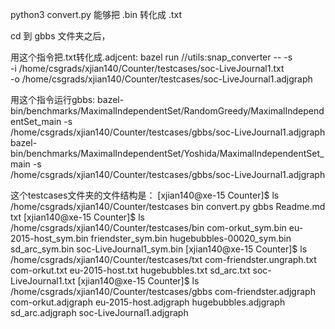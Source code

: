 python3 convert.py 能够把 .bin 转化成 .txt

cd 到 gbbs 文件夹之后，

用这个指令把.txt转化成.adjcent: 
bazel run //utils:snap_converter -- -s \
    -i /home/csgrads/xjian140/Counter/testcases/soc-LiveJournal1.txt \
    -o /home/csgrads/xjian140/Counter/testcases/soc-LiveJournal1.adjgraph

用这个指令运行gbbs:
bazel-bin/benchmarks/MaximalIndependentSet/RandomGreedy/MaximalIndependentSet_main -s \
    /home/csgrads/xjian140/Counter/testcases/gbbs/soc-LiveJournal1.adjgraph
bazel-bin/benchmarks/MaximalIndependentSet/Yoshida/MaximalIndependentSet_main -s \
    /home/csgrads/xjian140/Counter/testcases/gbbs/soc-LiveJournal1.adjgraph

这个testcases文件夹的文件结构是：
[xjian140@xe-15 Counter]$ ls /home/csgrads/xjian140/Counter/testcases
bin  convert.py  gbbs  Readme.md  txt
[xjian140@xe-15 Counter]$ ls /home/csgrads/xjian140/Counter/testcases/bin
com-orkut_sym.bin  eu-2015-host_sym.bin  friendster_sym.bin  hugebubbles-00020_sym.bin  sd_arc_sym.bin  soc-LiveJournal1_sym.bin
[xjian140@xe-15 Counter]$ ls /home/csgrads/xjian140/Counter/testcases/txt
com-friendster.ungraph.txt  com-orkut.txt  eu-2015-host.txt  hugebubbles.txt  sd_arc.txt  soc-LiveJournal1.txt
[xjian140@xe-15 Counter]$ ls /home/csgrads/xjian140/Counter/testcases/gbbs
com-friendster.adjgraph  com-orkut.adjgraph  eu-2015-host.adjgraph  hugebubbles.adjgraph  sd_arc.adjgraph  soc-LiveJournal1.adjgraph
